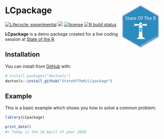 
<!-- README.md is generated from README.Rmd. Please edit that file -->

# LCpackage <img src='man/figures/logo.png' align="right" height="139" />

<!-- badges: start -->

[![Lifecycle:
experimental](https://img.shields.io/badge/lifecycle-experimental-orange.svg)](https://www.tidyverse.org/lifecycle/#experimental)
[![](https://img.shields.io/github/last-commit/StateOfTheR/LCpackage.svg)](https://github.com/StateOfTheR/LCpackage/commits/master)
[![license](https://img.shields.io/badge/license-GPL--3-blue.svg)](https://www.gnu.org/licenses/gpl-3.0.en.html)
[![R build
status](https://github.com/StateOfTheR/LCpackage/workflows/R-CMD-check/badge.svg)](https://github.com/StateOfTheR/LCpackage/actions)
<!-- badges: end -->

**LCpackage** is a demo package created for a live coding session at
[State of the R](https://stateofther.github.io).

## Installation

You can install from [GitHub](https://github.com/) with:

``` r
# install.packages("devtools")
devtools::install_github("StateOfTheR/LCpackage")
```

## Example

This is a basic example which shows you how to solve a common problem:

``` r
library(LCpackage)
```

``` r
print_date()
#> Today is the 18 April of year 2020.
```
